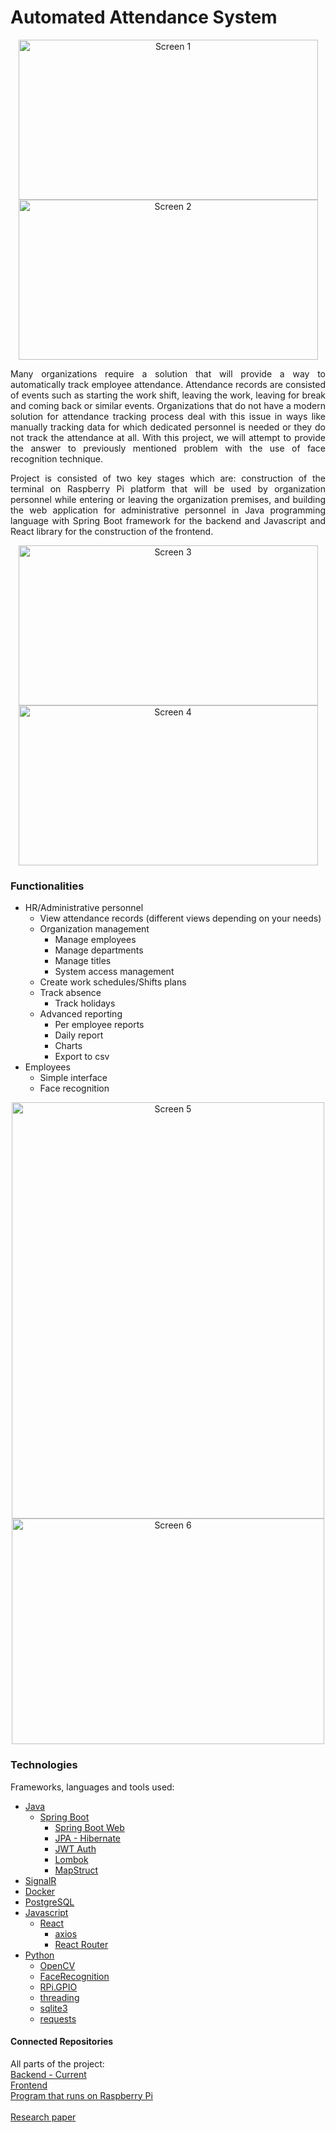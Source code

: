 # Automated Attendance System

<p align="center">
  <a href="https://github.com/TarikHalilovic/Automated-Attendance-System-Backend">
    <img src="https://imgur.com/5VYAJen.jpg" width="479" height="256" alt="Screen 1">
	<img src="https://imgur.com/3UC2Ss3.jpg" width="479" height="256" alt="Screen 2">
  </a>
</p>

<p align="justify">
Many organizations require a solution that will provide a way to automatically track employee attendance. Attendance records are consisted of events such as starting the work shift, leaving the work, leaving for break and coming back or similar events. Organizations that do not have a modern solution for attendance tracking process deal with this issue in ways like manually tracking data for which dedicated personnel is needed or they do not track the attendance at all. With this project, we will attempt to provide the answer to previously mentioned problem with the use of face recognition technique.
</p>
<p align="justify">
Project is consisted of two key stages which are: construction of the terminal on Raspberry Pi platform that will be used by organization personnel while entering or leaving the organization premises, and building the web application for administrative personnel in Java programming language with Spring Boot framework for the backend and Javascript and React library for the construction of the frontend.
</p>

<p align="center">
  <a href="https://github.com/TarikHalilovic/Automated-Attendance-System-Backend">
    <img src="https://imgur.com/KojkIPZ.jpg" width="479" height="256" alt="Screen 3">
	<img src="https://imgur.com/rjDW9Ff.jpg" width="479" height="256" alt="Screen 4">
  </a>
</p>

### Functionalities

* HR/Administrative personnel
	* View attendance records (different views depending on your needs)
	* Organization management
		* Manage employees
		* Manage departments
		* Manage titles
		* System access management
	* Create work schedules/Shifts plans
	* Track absence
		* Track holidays
	* Advanced reporting
		* Per employee reports
		* Daily report
		* Charts
		* Export to csv
* Employees
	* Simple interface
	* Face recognition
	
<p align="center">
  <a href="https://github.com/TarikHalilovic/Automated-Attendance-System-Backend">
    <img src="https://imgur.com/upK5Kbo.jpg" width="500" height="666" alt="Screen 5">
	<img src="https://imgur.com/Sreqc0g.jpg" width="500" height="361" alt="Screen 6">
  </a>
</p>

### Technologies

Frameworks, languages and tools used:
* [Java]()
    * [Spring Boot]()
		* [Spring Boot Web]()
		* [JPA - Hibernate]()
		* [JWT Auth]()
		* [Lombok]()
		* [MapStruct]()
* [SignalR]()
* [Docker]()
* [PostgreSQL]()
* [Javascript]()
	* [React]()
		* [axios]()
		* [React Router]()
* [Python]()
	* [OpenCV]()
	* [FaceRecognition](https://github.com/ageitgey/face_recognition)
	* [RPi.GPIO]()
	* [threading]()
	* [sqlite3]()
	* [requests]()
	
#### Connected Repositories

All parts of the project:<br/>
[Backend - Current](https://github.com/TarikHalilovic/Automated-Attendance-System-Backend)<br />
[Frontend](https://github.com/TarikHalilovic/Automated-Attendance-System-Frontend)<br />
[Program that runs on Raspberry Pi](https://github.com/TarikHalilovic/Face-Recognition-Attendance-System)<br />
<br />
[Research paper](https://github.com/FITCommunity/Zavrsni-Radovi/blob/master/Radovi/2021/dr.%20sc.%20Elmir%20Babovi%C4%87/IB170222.pdf)
